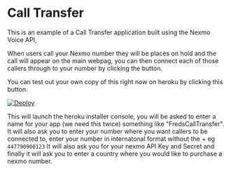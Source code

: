 # Call Transfer
This is an example of a  Call Transfer application built using the Nexmo Voice API, 

When users call your Nexmo number they will be places on hold and the call will appear on the main webpag, you can then connect each of those callers through to your number by clicking the button.

You can test out your own copy of this right now on heroku by clicking this button.

[![Deploy](https://www.herokucdn.com/deploy/button.svg)](https://heroku.com/deploy?template=https://github.com/nexmo-community/voice-call-transfer)

This will launch the heroku installer console, you will be asked to enter a name for your app (we need this twice) something like "FredsCallTransfer".
It will also ask you to enter your number where you want callers to be connected to, enter your number in internatonal format without the + eg `447790900123` 
It will also ask you for your nexmo API Key and Secret and finally it will ask you to enter a country where you would like to purchase a nexmo number.